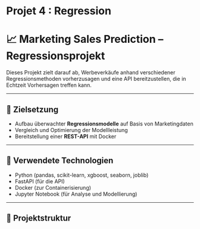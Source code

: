 ﻿# Projet 4 : Regression 
# 📈 Marketing Sales Prediction – Regressionsprojekt

Dieses Projekt zielt darauf ab, Werbeverkäufe anhand verschiedener Regressionsmethoden vorherzusagen und eine API bereitzustellen, die in Echtzeit Vorhersagen treffen kann.

---

## 🎯 Zielsetzung

- Aufbau überwachter **Regressionsmodelle** auf Basis von Marketingdaten
- Vergleich und Optimierung der Modellleistung
- Bereitstellung einer **REST-API** mit Docker

---

## 🧰 Verwendete Technologien

- Python (pandas, scikit-learn, xgboost, seaborn, joblib)
- FastAPI (für die API)
- Docker (zur Containerisierung)
- Jupyter Notebook (für Analyse und Modellierung)

---

## 📂 Projektstruktur


